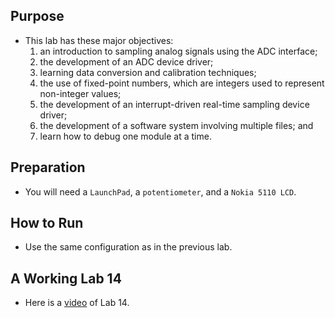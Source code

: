 ## Purpose
- This lab has these major objectives: 
    1) an introduction to sampling analog signals using the ADC interface; 
    2) the development of an ADC device driver; 
    3) learning data conversion and calibration techniques; 
    4) the use of fixed-point numbers, which are integers used to represent non-integer values; 
    5) the development of an interrupt-driven real-time sampling device driver; 
    6) the development of a software system involving multiple files; and 
    7) learn how to debug one module at a time.


## Preparation

- You will need a `LaunchPad`, a `potentiometer`, and a `Nokia 5110 LCD`.

## How to Run

- Use the same configuration as in the previous lab.

## A Working Lab 14

- Here is a [video](https://youtu.be/gcZbiBINREA) of Lab 14.
